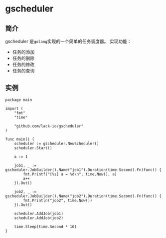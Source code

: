 # gscheduler

## 简介

gscheduler 是`golang`实现的一个简单的任务调度器。 实现功能：

- 任务的添加
- 任务的删除
- 任务的修改
- 任务的查询

## 实例

```golang
package main

import (
	"fmt"
	"time"

	"github.com/lack-io/gscheduler"
)

func main() {
	scheduler := gscheduler.NewScheduler()
	scheduler.Start()

	a := 1

	job1, _ := gscheduler.JobBuilder().Name("job1").Duration(time.Second).Fn(func() {
		fmt.Printf("[%s] a = %d\n", time.Now(), a)
		a++
	}).Out()

	job2, _ := gscheduler.JobBuilder().Name("job2").Duration(time.Second).Fn(func() {
		fmt.Println("job2", time.Now())
	}).Out()

	scheduler.AddJob(job1)
	scheduler.AddJob(job2)

	time.Sleep(time.Second * 10)
}
```

